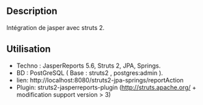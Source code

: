 
## Description
Intégration de jasper avec struts 2.

## Utilisation
* Techno : JasperReports 5.6, Struts 2, JPA, Springs. 
* BD : PostGreSQL (  Base : struts2 , postgres:admin ).
* lien: http://localhost:8080/struts2-jpa-springs/reportAction
* Plugin:  struts2-jasperreports-plugin (http://struts.apache.org/ + modification support version > 3)
